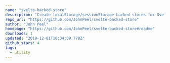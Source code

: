 ```yaml
---
name: "svelte-backed-store"
description: "Create localStorage/sessionStorage backed stores for Svelte."
repo_url: "https://github.com/JohnPeel/svelte-backed-store"
author: "John Peel"
homepage: "https://github.com/JohnPeel/svelte-backed-store#readme"
downloads: 1
updated: "2019-12-01T10:34:39.778Z"
github_stars: 4
tags: 
  - utility
---
```

